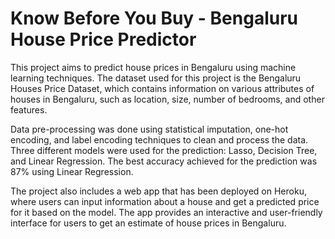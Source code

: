 # Know Before You Buy - Bengaluru House Price Predictor

This project aims to predict house prices in Bengaluru using machine learning techniques. The dataset used for this project is the Bengaluru Houses Price Dataset, which contains information on various attributes of houses in Bengaluru, such as location, size, number of bedrooms, and other features.

Data pre-processing was done using statistical imputation, one-hot encoding, and label encoding techniques to clean and process the data. Three different models were used for the prediction: Lasso, Decision Tree, and Linear Regression. The best accuracy achieved for the prediction was 87% using Linear Regression.

The project also includes a web app that has been deployed on Heroku, where users can input information about a house and get a predicted price for it based on the model. The app provides an interactive and user-friendly interface for users to get an estimate of house prices in Bengaluru.
